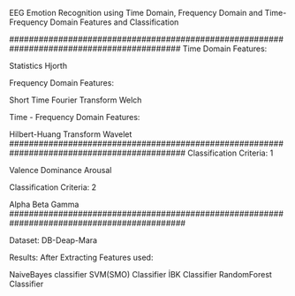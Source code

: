 EEG Emotion Recognition using Time Domain, Frequency Domain and Time-Frequency Domain Features and Classification 

###########################################################################################
Time Domain Features: 

Statistics
Hjorth

Frequency Domain Features:

Short Time Fourier Transform
Welch

Time - Frequency Domain Features:

Hilbert-Huang Transform 
Wavelet
############################################################################################
Classification Criteria: 1

Valence
Dominance
Arousal

Classification Criteria: 2

Alpha
Beta
Gamma
############################################################################################

Dataset: DB-Deap-Mara

Results: After Extracting Features used:

NaiveBayes classifier
SVM(SMO) Classifier
İBK Classifier
RandomForest Classifier

